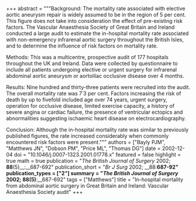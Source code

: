 +++
abstract = """Background: The mortality rate associated with elective aortic aneurysm repair is widely assumed to be in the region of 5 per cent. This figure does not take into consideration the effect of pre-existing risk factors. The Vascular Anaesthesia Society of Great Britain and Ireland conducted a large audit to estimate the in-hospital mortality rate associated with non-emergency infrarenal aortic surgery throughout the British Isles, and to determine the influence of risk factors on mortality rate. 

Methods: This was a multicentre, prospective audit of 177 hospitals throughout the UK and Ireland. Data were collected by questionnaire to include all patients undergoing elective or urgent surgery for infrarenal abdominal aortic aneurysm or aortoiliac occlusive disease over 4 months.

Results: Nine hundred and thirty-three patients were recruited into the audit. The overall mortality rate was 7˙3 per cent. Factors increasing the risk of death by up to fivefold included age over 74 years, urgent surgery, operation for occlusive disease, limited exercise capacity, a history of severe angina or cardiac failure, the presence of ventricular ectopics and abnormalities suggesting ischaemic heart disease on electrocardiography.

Conclusion: Although the in-hospital mortality rate was similar to previously published figures, the rate increased considerably when commonly encountered risk factors were present."""
authors = ["Bayly PJM", "Matthews JN", "Dobson PM", "Price ML", "Thomas DG"]
date = 2002-12-04
doi = "10.1046/j.0007-1323.2001.01778.x"
featured = false
highlight = true
math = true
publication = "*The British Journal of Surgery* 2002; __88__(5)__:__687-692"
publication_short = "*Br J Surg* 2002; __88:__687-92"
publication_types = ["2"]
summary = "*The British Journal of Surgery* 2002; __88__(5)__:__687-692"
tags = ["Matthews"]
title = "In-hospital mortality from abdominal aortic surgery in Great Britain and Ireland: Vascular Anaesthesia Society audit"
+++

